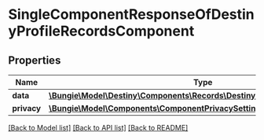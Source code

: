 # SingleComponentResponseOfDestinyProfileRecordsComponent

## Properties
Name | Type | Description | Notes
------------ | ------------- | ------------- | -------------
**data** | [**\Bungie\Model\Destiny\Components\Records\DestinyProfileRecordsComponent**](DestinyProfileRecordsComponent.md) |  | [optional] 
**privacy** | [**\Bungie\Model\Components\ComponentPrivacySetting**](ComponentPrivacySetting.md) |  | [optional] 

[[Back to Model list]](../README.md#documentation-for-models) [[Back to API list]](../README.md#documentation-for-api-endpoints) [[Back to README]](../README.md)


